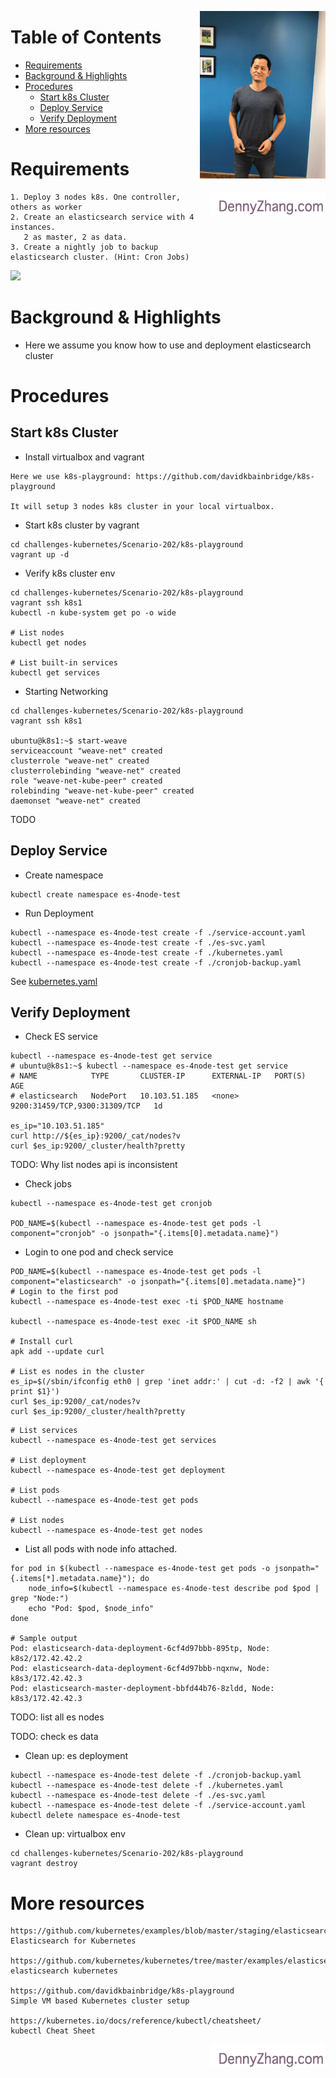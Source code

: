 <a href="https://www.dennyzhang.com"><img align="right" width="201" height="268" src="https://raw.githubusercontent.com/USDevOps/mywechat-slack-group/master/images/denny_201706.png"></a>

Table of Contents
=================

   * [Requirements](#requirements)
   * [Background &amp; Highlights](#background--highlights)
   * [Procedures](#procedures)
      * [Start k8s Cluster](#start-k8s-cluster)
      * [Deploy Service](#deploy-service)
      * [Verify Deployment](#verify-deployment)
   * [More resources](#more-resources)

# Requirements
<a href="https://www.dennyzhang.com"><img align="right" width="185" height="37" src="https://raw.githubusercontent.com/USDevOps/mywechat-slack-group/master/images/dns_small.png"></a>

```
1. Deploy 3 nodes k8s. One controller, others as worker
2. Create an elasticsearch service with 4 instances.
   2 as master, 2 as data.
3. Create a nightly job to backup elasticsearch cluster. (Hint: Cron Jobs)
```
<a href="https://www.dennyzhang.com"><img src="https://raw.githubusercontent.com/DennyZhang/challenges-kubernetes/master/images/k8s_concept3.png"/> </a>

# Background & Highlights

- Here we assume you know how to use and deployment elasticsearch cluster

# Procedures

## Start k8s Cluster
- Install virtualbox and vagrant

```
Here we use k8s-playground: https://github.com/davidkbainbridge/k8s-playground

It will setup 3 nodes k8s cluster in your local virtualbox.
```

- Start k8s cluster by vagrant
```
cd challenges-kubernetes/Scenario-202/k8s-playground
vagrant up -d
```

- Verify k8s cluster env
```
cd challenges-kubernetes/Scenario-202/k8s-playground
vagrant ssh k8s1
kubectl -n kube-system get po -o wide

# List nodes
kubectl get nodes

# List built-in services
kubectl get services
```

- Starting Networking
```
cd challenges-kubernetes/Scenario-202/k8s-playground
vagrant ssh k8s1

ubuntu@k8s1:~$ start-weave
serviceaccount "weave-net" created
clusterrole "weave-net" created
clusterrolebinding "weave-net" created
role "weave-net-kube-peer" created
rolebinding "weave-net-kube-peer" created
daemonset "weave-net" created
```

TODO

## Deploy Service

- Create namespace
```
kubectl create namespace es-4node-test
```

- Run Deployment
```
kubectl --namespace es-4node-test create -f ./service-account.yaml
kubectl --namespace es-4node-test create -f ./es-svc.yaml
kubectl --namespace es-4node-test create -f ./kubernetes.yaml
kubectl --namespace es-4node-test create -f ./cronjob-backup.yaml
```
See [kubernetes.yaml](kubernetes.yaml)

## Verify Deployment
- Check ES service
```
kubectl --namespace es-4node-test get service
# ubuntu@k8s1:~$ kubectl --namespace es-4node-test get service
# NAME            TYPE       CLUSTER-IP      EXTERNAL-IP   PORT(S)                         AGE
# elasticsearch   NodePort   10.103.51.185   <none>        9200:31459/TCP,9300:31309/TCP   1d

es_ip="10.103.51.185"
curl http://${es_ip}:9200/_cat/nodes?v
curl $es_ip:9200/_cluster/health?pretty
```

TODO: Why list nodes api is inconsistent

- Check jobs
```
kubectl --namespace es-4node-test get cronjob

POD_NAME=$(kubectl --namespace es-4node-test get pods -l component="cronjob" -o jsonpath="{.items[0].metadata.name}")
```

- Login to one pod and check service
```
POD_NAME=$(kubectl --namespace es-4node-test get pods -l component="elasticsearch" -o jsonpath="{.items[0].metadata.name}")
# Login to the first pod
kubectl --namespace es-4node-test exec -ti $POD_NAME hostname

kubectl --namespace es-4node-test exec -it $POD_NAME sh

# Install curl
apk add --update curl

# List es nodes in the cluster
es_ip=$(/sbin/ifconfig eth0 | grep 'inet addr:' | cut -d: -f2 | awk '{ print $1}')
curl $es_ip:9200/_cat/nodes?v
curl $es_ip:9200/_cluster/health?pretty
```

```
# List services
kubectl --namespace es-4node-test get services

# List deployment
kubectl --namespace es-4node-test get deployment

# List pods
kubectl --namespace es-4node-test get pods

# List nodes
kubectl --namespace es-4node-test get nodes
```

- List all pods with node info attached.
```
for pod in $(kubectl --namespace es-4node-test get pods -o jsonpath="{.items[*].metadata.name}"); do
    node_info=$(kubectl --namespace es-4node-test describe pod $pod | grep "Node:")
    echo "Pod: $pod, $node_info"
done

# Sample output
Pod: elasticsearch-data-deployment-6cf4d97bbb-895tp, Node:           k8s2/172.42.42.2
Pod: elasticsearch-data-deployment-6cf4d97bbb-nqxnw, Node:           k8s3/172.42.42.3
Pod: elasticsearch-master-deployment-bbfd44b76-8zldd, Node:           k8s3/172.42.42.3
```

TODO: list all es nodes

TODO: check es data

- Clean up: es deployment
```
kubectl --namespace es-4node-test delete -f ./cronjob-backup.yaml
kubectl --namespace es-4node-test delete -f ./kubernetes.yaml
kubectl --namespace es-4node-test delete -f ./es-svc.yaml
kubectl --namespace es-4node-test delete -f ./service-account.yaml
kubectl delete namespace es-4node-test
```

- Clean up: virtualbox env
```
cd challenges-kubernetes/Scenario-202/k8s-playground
vagrant destroy
```

# More resources

```
https://github.com/kubernetes/examples/blob/master/staging/elasticsearch/README.md
Elasticsearch for Kubernetes

https://github.com/kubernetes/kubernetes/tree/master/examples/elasticsearch
elasticsearch kubernetes

https://github.com/davidkbainbridge/k8s-playground
Simple VM based Kubernetes cluster setup

https://kubernetes.io/docs/reference/kubectl/cheatsheet/
kubectl Cheat Sheet
```
<a href="https://www.dennyzhang.com"><img align="right" width="185" height="37" src="https://raw.githubusercontent.com/USDevOps/mywechat-slack-group/master/images/dns_small.png"></a>
